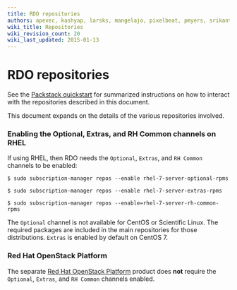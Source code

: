 ```yaml
---
title: RDO repositories
authors: apevec, kashyap, larsks, mangelajo, pixelbeat, pmyers, srikanth1239, strider
wiki_title: Repositories
wiki_revision_count: 20
wiki_last_updated: 2015-01-13
---
```


# RDO repositories

See the [Packstack quickstart](/install/quickstart/) for summarized instructions on how to interact with the repositories described in this document.

This document expands on the details of the various repositories involved.

### Enabling the Optional, Extras, and RH Common channels on RHEL

If using RHEL, then RDO needs the `Optional`, `Extras`, and `RH Common` channels to be enabled:

    $ sudo subscription-manager repos --enable rhel-7-server-optional-rpms

    $ sudo subscription-manager repos --enable rhel-7-server-extras-rpms

    $ sudo subscription-manager repos --enable=rhel-7-server-rh-common-rpms

The `Optional` channel is not available for CentOS or Scientific Linux. The required packages are included in the main repositories for those distributions. `Extras` is enabled by default on CentOS 7.

### Red Hat OpenStack Platform

The separate [Red Hat OpenStack Platform](https://access.redhat.com/products/red-hat-openstack-platform/) product does **not** require the `Optional`, `Extras`, and `RH Common` channels enabled.

